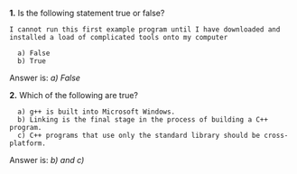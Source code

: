 **1.** Is the following statement true or false? 
```
I cannot run this first example program until I have downloaded and installed a load of complicated tools onto my computer
```
```
  a) False
  b) True
```
Answer is: _a) False_

**2.** Which of the following are true? 
```
  a) g++ is built into Microsoft Windows. 
  b) Linking is the final stage in the process of building a C++ program. 
  c) C++ programs that use only the standard library should be cross-platform.
```
Answer is: _b) and c)_
